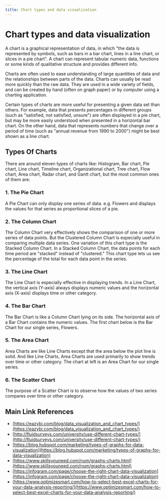 ```yaml
---
title: Chart types and data visualization
---
```

# Chart types and data visualization

A chart is a graphical representation of data, in which "the data is represented by symbols,
such as bars in a bar chart, lines in a line chart, or slices in a pie chart".
A chart can represent tabular numeric data, functions
or some kinds of qualitative structure and provides different info.

Charts are often used to ease understanding of large quantities of data
and the relationships between parts of the data.
Charts can usually be read more quickly than the raw data.
They are used in a wide variety of fields, and can be created by hand (often on graph paper)
or by computer using a charting application.

Certain types of charts are more useful for presenting a given data set than others.
For example, data that presents percentages in different groups (such as "satisfied, not satisfied, unsure")
are often displayed in a pie chart,
but may be more easily understood when presented in a horizontal bar chart.
On the other hand, data that represents numbers that change over a period of time
(such as "annual revenue from 1990 to 2000") might be best shown as a line chart.

## Types Of Charts
There are around eleven types of charts like: Histogram, Bar chart, Pie chart,
Line chart, Timeline chart, Organizational chart, Tree chart, Flow chart, Area chart,
Radar chart, and Gantt chart, but the most common ones of them are:
### 1. The Pie Chart
A Pie Chart can only display one series of data. e.g. Flowers and displays the values for that series as proportional slices of a pie.
### 2. The Column Chart
The Column Chart very effectively shows the comparison of one or more series of data points. But the Clustered Column Chart is especially useful in comparing multiple data series.
One variation of this chart type is the Stacked Column Chart. In a Stacked Column Chart, the data points for each time period are "stacked" instead of "clustered." This chart type lets us see the percentage of the total for each data point in the series.
### 3. The Line Chart
The Line Chart is especially effective in displaying trends. In a Line Chart, the vertical axis (Y-axis) always displays numeric values and the horizontal axis (X-axis) displays time or other category.
### 4. The Bar Chart
The Bar Chart is like a Column Chart lying on its side. The horizontal axis of a Bar Chart contains the numeric values. The first chart below is the Bar Chart for our single series, Flowers.
### 5. The Area Chart
Area Charts are like Line Charts except that the area below the plot line is solid. And like Line Charts, Area Charts are used primarily to show trends over time or other category. The chart at left is an Area Chart for our single series.
### 6. The Scatter Chart
The purpose of a Scatter Chart is to observe how the values of two series compares over time or other category.

## Main Link References
- [https://eazybi.com/blog/data_visualization_and_chart_types/](https://eazybi.com/blog/data_visualization_and_chart_types/)
- [http://fluidsurveys.com/university/use-different-chart-types/](http://fluidsurveys.com/university/use-different-chart-types/)
- [https://blog.hubspot.com/marketing/types-of-graphs-for-data-visualization](https://blog.hubspot.com/marketing/types-of-graphs-for-data-visualization)
- [https://www.skillsyouneed.com/num/graphs-charts.html](https://www.skillsyouneed.com/num/graphs-charts.html)
- [https://infogram.com/page/choose-the-right-chart-data-visualization](https://infogram.com/page/choose-the-right-chart-data-visualization)
- [https://www.optimizesmart.com/how-to-select-best-excel-charts-for-your-data-analysis-reporting/](https://www.optimizesmart.com/how-to-select-best-excel-charts-for-your-data-analysis-reporting/)